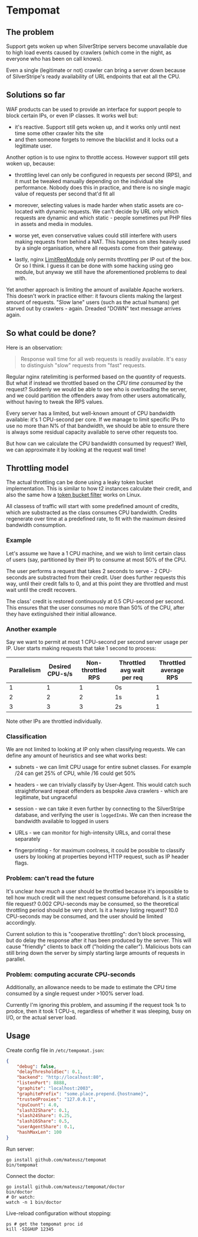 # Tempomat

## The problem

Support gets woken up when SilverStripe servers become unavailable due to high load events caused by crawlers (which come in the night, as everyone who has been on call knows).

Even a single (legitimate or not) crawler can bring a server down because of SilverStripe's ready availability of URL endpoints that eat all the CPU.

## Solutions so far

WAF products can be used to provide an interface for support people to block certain IPs, or even IP classes. It works well but:

* it's reactive. Support still gets woken up, and it works only until next time some other crawler hits the site
* and then someone forgets to remove the blacklist and it locks out a legitimate user.

Another option is to use nginx to throttle access. However support still gets woken up, because:

* throttling level can only be configured in requests per second (RPS), and it must be tweaked manually depending on the individual site performance. Nobody does this in practice, and there is no single magic value of requests per second that'd fit all

* moreover, selecting values is made harder when static assets are co-located with dynamic requests. We can't decide by URL only which requests are dynamic and which static - people sometimes put PHP files in assets and media in modules.

* worse yet, even conservative values could still interfere with users making requests from behind a NAT. This happens on sites heavily used by a single organisation, where all requests come from their gateway.

* lastly, nginx [LimitReqModule](http://nginx.org/en/docs/http/ngx_http_limit_req_module.html) only permits throttling per IP out of the box. Or so I think. I guess it can be done with some hacking using geo module, but anyway we still have the aforementioned problems to deal with.

Yet another approach is limiting the amount of available Apache workers. This doesn't work in practice either: it favours clients making the largest amount of requests. "Slow lane" users (such as the actual humans) get starved out by crawlers - again. Dreaded "DOWN" text message arrives again.

## So what could be done?

Here is an observation:

> Response wall time for all web requests is readily available. It's easy to distinguish "slow" requests from "fast" requests.

Regular nginx ratelimiting is performed based on the *quantity* of requests. But what if instead we throttled based on the *CPU time consumed* by the request? Suddenly we would be able to see who is overloading the server, and we could partition the offenders away from other users automatically, without having to tweak the RPS values.

Every server has a limited, but well-known amount of CPU bandwidth available: it's 1 CPU-second per core. If we manage to limit specific IPs to use no more than N% of that bandwidth, we should be able to ensure there is always some residual capacity available to serve other requests too.

But how can we calculate the CPU bandwidth consumed by request? Well, we can approximate it by looking at the request wall time!

## Throttling model

The actual throttling can be done using a leaky token bucket implementation. This is similar to how t2 instances calculate their credit, and also the same how a [token bucket filter](http://www.tldp.org/HOWTO/html_single/Traffic-Control-HOWTO/#qs-tbf) works on Linux.

All classess of traffic will start with some predefined amount of credits, which are substracted as the class consumes CPU bandwidth. Credits regenerate over time at a predefined rate, to fit with the maximum desired bandwidth consumption.

### Example

Let's assume we have a 1 CPU machine, and we wish to limit certain class of users (say, partitioned by their IP) to consume at most 50% of the CPU.

The user performs a request that takes 2 seconds to serve - 2 CPU-seconds are substracted from their credit. User does further requests this way, until their credit falls to 0, and at this point they are throttled and must wait until the credit recovers.

The class' credit is restored continuously at 0.5 CPU-second per second. This ensures that the user consumes no more than 50% of the CPU, after they have extinguished their initial allowance.

### Another example

Say we want to permit at most 1 CPU-second per second server usage per IP. User starts making requests that take 1 second to process:

|Parallelism|Desired CPU-s/s|Non-throttled RPS|Throttled avg wait per req|Throttled average RPS|
|---|---|---|---|---|
|1|1|1|0s|1|
|2|2|2|1s|1|
|3|3|3|2s|1|

Note other IPs are throttled individually.

### Classification

We are not limited to looking at IP only when classifying requests. We can define any amount of heuristics and see what works best:

* subnets - we can limit CPU usage for entire subnet classes. For example /24 can get 25% of CPU, while /16 could get 50%

* headers - we can trivially classify by User-Agent. This would catch such straightforward repeat offenders as bespoke Java crawlers - which are legitimate, but ungraceful

* session - we can take it even further by connecting to the SilverStripe database, and verifying the user is `loggedInAs`. We can then increase the bandwidth available to logged in users

* URLs - we can monitor for high-intensity URLs, and corral these separately

* fingerprinting - for maximum coolness, it could be possible to classify users by looking at properties beyond HTTP request, such as IP header flags.

### Problem: can't read the future

It's unclear *how much* a user should be throttled because it's impossible to tell how much credit will the next request consume beforehand. Is it a static file request? 0.002 CPU-seconds may be consumed, so the theoretical throttling period should be very short. Is it a heavy listing request? 10.0 CPU-seconds may be consumed, and the user should be limited accordingly.

Current solution to this is "cooperative throttling": don't block processing, but do delay the response after it has been produced by the server. This will cause "friendly" clients to back off ("holding the caller"). Malicious bots can still bring down the server by simply starting large amounts of requests in parallel.

### Problem: computing accurate CPU-seconds

Additionally, an allowance needs to be made to estimate the CPU time consumed by a single request under >100% server load.

Currently I'm ignoring this problem, and assuming if the request took 1s to prodce, then it took 1 CPU-s, regardless of whether it was sleeping, busy on I/O, or the actual server load.

## Usage

Create config file in `/etc/tempomat.json`:

```json
{
	"debug": false,
	"delayThresholdSec": 0.1,
	"backend": "http://localhost:80",
	"listenPort": 8888,
	"graphite": "localhost:2003",
	"graphitePrefix": "some.place.prepend.{hostname}",
	"trustedProxies": "127.0.0.1",
	"cpuCount": 4.0,
	"slash32Share": 0.1,
	"slash24Share": 0.25,
	"slash16Share": 0.5,
	"userAgentShare": 0.1,
	"hashMaxLen": 100
}
```

Run server:

```
go install github.com/mateusz/tempomat
bin/tempomat
```

Connect the doctor:

```
go install github.com/mateusz/tempomat/doctor
bin/doctor
# Or watch:
watch -n 1 bin/doctor
```

Live-reload configuration without stopping:

```
ps # get the tempomat proc id
kill -SIGHUP 12345
```